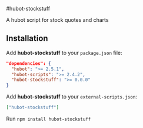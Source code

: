#hubot-stockstuff

A hubot script for stock quotes and charts

## Installation

Add **hubot-stockstuff** to your `package.json` file:

```json
"dependencies": {
  "hubot": ">= 2.5.1",
  "hubot-scripts": ">= 2.4.2",
  "hubot-stockstuff": ">= 0.0.0"
}
```

Add **hubot-stockstuff** to your `external-scripts.json`:

```json
["hubot-stockstuff"]
```

Run `npm install hubot-stockstuff`
